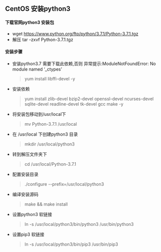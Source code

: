 ## CentOS 安装python3
#### 下载官网python3 安装包
* wget https://www.python.org/ftp/python/3.7.1/Python-3.7.1.tgz
* 解压 tar -zxvf Python-3.7.1.tgz

#### 安装步骤
* 安装python3.7 需要下载此依赖,否则 异常提示:ModuleNotFoundError: No module named ‘_ctypes’
    > yum install libffi-devel -y 
* 安装依赖
	> yum install zlib-devel bzip2-devel openssl-devel ncurses-devel sqlite-devel readline-devel tk-devel gcc make -y
* 将安装包移动到/usr/local下
	> mv Python-3.7.1 /usr/local
* 在 /usr/local 下创建python3 目录
	> mkdir /usr/local/python3
* 转到解压文件夹下
 	> cd /usr/local/Python-3.7.1
* 配置安装目录
	> ./configure --prefix=/usr/local/python3
* 编译安装源码
	> make && make install
* 设置python3 软链接
	> ln -s /usr/local/python3/bin/python3 /usr/bin/python3
* 设置pip3 软链接
	> ln -s /usr/local/python3/bin/pip3 /usr/bin/pip3	
